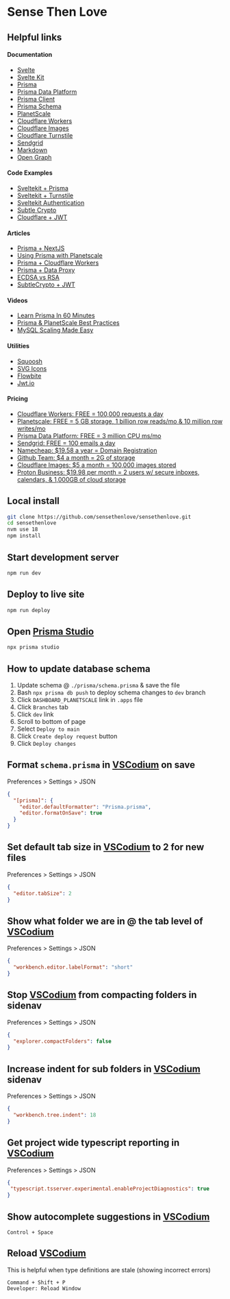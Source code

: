 # Sense Then Love

## Helpful links
#### Documentation
- [Svelte](https://svelte.dev/docs)
- [Svelte Kit](https://kit.svelte.dev/docs/introduction)
- [Prisma](https://www.prisma.io/docs)
- [Prisma Data Platform](https://www.prisma.io/docs/data-platform)
- [Prisma Client](https://www.prisma.io/docs/reference/api-reference/prisma-client-reference)
- [Prisma Schema](https://www.prisma.io/docs/concepts/components/prisma-schema)
- [PlanetScale](https://planetscale.com/docs)
- [Cloudflare Workers](https://kit.svelte.dev/docs/adapter-cloudflare-workers)
- [Cloudflare Images](https://developers.cloudflare.com/images/)
- [Cloudflare Turnstile](https://developers.cloudflare.com/turnstile/)
- [Sendgrid](https://github.com/sendgrid/sendgrid-nodejs)
- [Markdown](https://www.markdownguide.org/basic-syntax)
- [Open Graph](https://ogp.me/)

#### Code Examples
- [Sveltekit + Prisma](https://github.com/prisma/prisma-examples/tree/latest/typescript/rest-sveltekit)
- [Sveltekit + Turnstile](https://github.com/ghostdevv/svelte-turnstile)
- [Sveltekit Authentication](https://github.com/huntabyte/sveltekit-protected-routes/tree/final-code)
- [Subtle Crypto](https://github.com/diafygi/webcrypto-examples#rsa-pss---generatekey)
- [Cloudflare + JWT](https://github.com/tsndr/cloudflare-worker-jwt/blob/76b7fcef2707225c9214fcba0c4e8d6498039daa/src/index.ts)

#### Articles
- [Prisma + NextJS](https://www.prisma.io/docs/guides/database/troubleshooting-orm/help-articles/nextjs-prisma-client-dev-practices)
- [Using Prisma with Planetscale](https://www.prisma.io/docs/guides/database/using-prisma-with-planetscale)
- [Prisma + Cloudflare Workers](https://www.prisma.io/docs/guides/deployment/deployment-guides/deploying-to-cloudflare-workers)
- [Prisma + Data Proxy](https://www.prisma.io/docs/data-platform/data-proxy)
- [ECDSA vs RSA](https://sectigostore.com/blog/ecdsa-vs-rsa-everything-you-need-to-know/)
- [SubtleCrypto + JWT](https://coolaj86.com/articles/sign-jwt-webcrypto-vanilla-js/)

#### Videos
- [Learn Prisma In 60 Minutes](https://www.youtube.com/watch?v=RebA5J-rlwg)
- [Prisma & PlanetScale Best Practices](https://www.youtube.com/watch?v=iaHt5_hg44c)
- [MySQL Scaling Made Easy](https://planetscale.com/events/mysql-scaling-made-easy/thank-you)

#### Utilities
- [Squoosh](https://squoosh.app)
- [SVG Icons](https://icones.js.org/collection/all)
- [Flowbite](https://flowbite-svelte.com/)
- [Jwt.io](https://jwt.io/)

#### Pricing
- [Cloudflare Workers: FREE = 100,000 requests a day](https://developers.cloudflare.com/workers/platform/pricing)
- [Planetscale: FREE = 5 GB storage, 1 billion row reads/mo & 10 million row writes/mo](https://planetscale.com/pricing)
- [Prisma Data Platform: FREE = 3 million CPU ms/mo](https://www.prisma.io/pricing)
- [Sendgrid: FREE = 100 emails a day](https://sendgrid.com/pricing/)
- [Namecheap: $19.58 a year = Domain Registration](https://www.namecheap.com/domains/)
- [Github Team: $4 a month = 2G of storage](https://github.com/pricing)
- [Cloudflare Images: $5 a month = 100,000 images stored](https://www.cloudflare.com/products/cloudflare-images/)
- [Proton Business: $19.98 per month = 2 users w/ secure inboxes, calendars, & 1,000GB of cloud storage](https://proton.me/business/plans)


## Local install
```bash
git clone https://github.com/sensethenlove/sensethenlove.git
cd sensethenlove
nvm use 18
npm install
```

## Start development server
```bash
npm run dev
```

## Deploy to live site
```bash
npm run deploy
```

## Open [Prisma Studio](https://www.prisma.io/studio)
```bash
npx prisma studio
```

## How to update database schema
1. Update schema @ `./prisma/schema.prisma` & save the file
1. Bash `npx prisma db push` to deploy schema changes to `dev` branch
1. Click `DASHBOARD_PLANETSCALE` link in `.apps` file
1. Click `Branches` tab
1. Click `dev` link
1. Scroll to bottom of page
1. Select `Deploy to main`
1. Click `Create deploy request` button
1. Click `Deploy changes`


## Format `schema.prisma` in [VSCodium](https://vscodium.com/) on save
Preferences > Settings > JSON
```json
{
  "[prisma]": {
    "editor.defaultFormatter": "Prisma.prisma",
    "editor.formatOnSave": true
  }
}
```

## Set default tab size in [VSCodium](https://vscodium.com/) to 2 for new files
Preferences > Settings > JSON
```json
{
  "editor.tabSize": 2
}
```

## Show what folder we are in @ the tab level of [VSCodium](https://vscodium.com/)
Preferences > Settings > JSON
```json
{
  "workbench.editor.labelFormat": "short"
}
```

## Stop [VSCodium](https://vscodium.com/) from compacting folders in sidenav
Preferences > Settings > JSON
```json
{
  "explorer.compactFolders": false
}
```

## Increase indent for sub folders in [VSCodium](https://vscodium.com/) sidenav
Preferences > Settings > JSON
```json
{
  "workbench.tree.indent": 18
}
```

## Get project wide typescript reporting in [VSCodium](https://vscodium.com/)
Preferences > Settings > JSON
```json
{
 "typescript.tsserver.experimental.enableProjectDiagnostics": true
}
```

## Show autocomplete suggestions in [VSCodium](https://vscodium.com/)
```
Control + Space
```

## Reload [VSCodium](https://vscodium.com/)
This is helpful when type definitions are stale (showing incorrect errors)
```
Command + Shift + P
Developer: Reload Window
```
